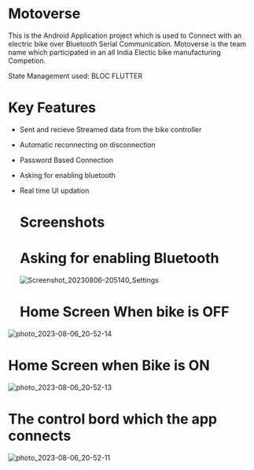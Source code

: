 # Motoverse

This is the Android Application project which is used to Connect with an electric bike over Bluetooth Serial Communication. Motoverse is the team name which participated in an all India Electic bike manufacturing Competion.

State Management used: BLOC FLUTTER

# Key Features
- Sent and recieve Streamed data from the bike controller
- Automatic reconnecting on disconnection
- Password Based Connection
- Asking for enabling bluetooth
- Real time UI updation

  # Screenshots
  # Asking for enabling Bluetooth
  ![Screenshot_20230806-205140_Settings](https://github.com/joe-l-mathew/Motoverse/assets/84284015/992c859a-6ea7-4d8c-9ef0-3cbe21fdfe46)
  # Home Screen When bike is OFF
![photo_2023-08-06_20-52-14](https://github.com/joe-l-mathew/Motoverse/assets/84284015/db9596bf-e8ee-46a7-8a78-2b65ed12e72c)
# Home Screen when Bike is ON
![photo_2023-08-06_20-52-13](https://github.com/joe-l-mathew/Motoverse/assets/84284015/17a2e34b-262c-415e-8db0-2ed378542828)
# The control bord which the app connects
![photo_2023-08-06_20-52-11](https://github.com/joe-l-mathew/Motoverse/assets/84284015/966d1e45-89c2-4fa9-bc2d-9de45f91aba1)
